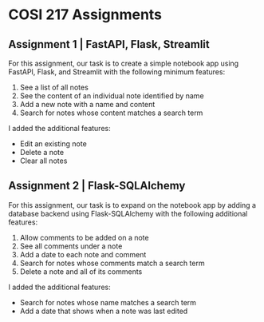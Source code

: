# COSI 217 Assignments

## Assignment 1 | FastAPI, Flask, Streamlit

For this assignment, our task is to create a simple notebook app using FastAPI, Flask, and Streamlit with the
following minimum features:
1. See a list of all notes
2. See the content of an individual note identified by name
3. Add a new note with a name and content
4. Search for notes whose content matches a search term

I added the additional features:
* Edit an existing note
* Delete a note
* Clear all notes

## Assignment 2 | Flask-SQLAlchemy

For this assignment, our task is to expand on the notebook app by adding a database backend using Flask-SQLAlchemy
with the following additional features:

1. Allow comments to be added on a note
2. See all comments under a note
3. Add a date to each note and comment
4. Search for notes whose comments match a search term
5. Delete a note and all of its comments

I added the additional features:
* Search for notes whose name matches a search term
* Add a date that shows when a note was last edited